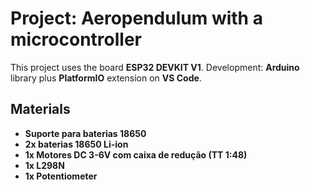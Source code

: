 # Project: Aeropendulum with a microcontroller

This project uses the board **ESP32 DEVKIT V1**.
Development: **Arduino** library plus **PlatformIO** extension on **VS Code**.

## Materials
- **Suporte para baterias 18650**
- **2x baterias 18650 Li-ion**
- **1x Motores DC 3-6V com caixa de redução (TT 1:48)**
- **1x L298N**
- **1x Potentiometer**